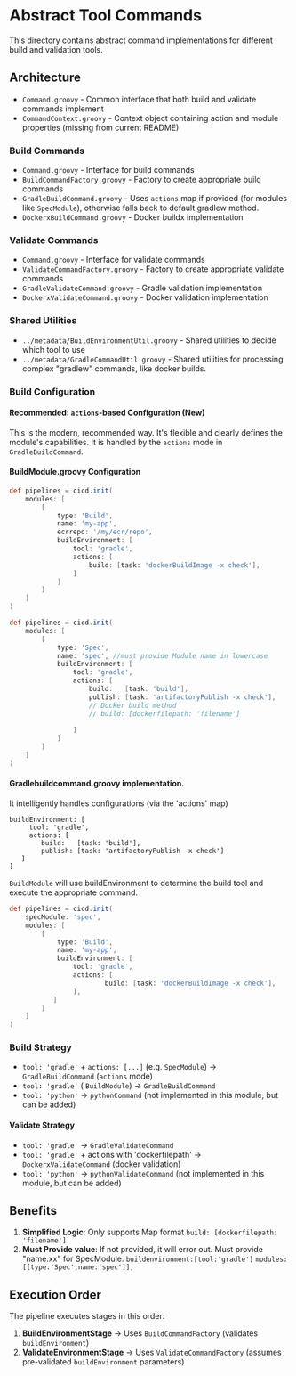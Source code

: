 # Abstract Tool Commands

This directory contains abstract command implementations for different build and validation tools.

## Architecture
- `Command.groovy` - Common interface that both build and validate commands implement
- `CommandContext.groovy` - Context object containing action and module properties (missing from current README)

### Build Commands
- `Command.groovy` - Interface for build commands
- `BuildCommandFactory.groovy` - Factory to create appropriate build commands
- `GradleBuildCommand.groovy` - Uses `actions` map if provided (for modules like `SpecModule`), otherwise falls back to default gradlew method.
- `DockerxBuildCommand.groovy` - Docker buildx implementation

### Validate Commands
- `Command.groovy` - Interface for validate commands
- `ValidateCommandFactory.groovy` - Factory to create appropriate validate commands
- `GradleValidateCommand.groovy` - Gradle validation implementation
- `DockerxValidateCommand.groovy` - Docker validation implementation

### Shared Utilities
- `../metadata/BuildEnvironmentUtil.groovy` - Shared utilities to decide which tool to use
- `../metadata/GradleCommandUtil.groovy` - Shared utilities for processing complex "gradlew" commands, like docker builds.


### Build Configuration

#### Recommended: `actions`-based Configuration (New)
This is the modern, recommended way. It's flexible and clearly defines the module's capabilities. It is handled by the `actions` mode in `GradleBuildCommand`.

#### BuildModule.groovy Configuration
```groovy
def pipelines = cicd.init(
    modules: [
        [
            type: 'Build', 
            name: 'my-app',
            ecrrepo: '/my/ecr/repo',
            buildEnvironment: [
                tool: 'gradle',
                actions: [
                    build: [task: 'dockerBuildImage -x check'],
                ]
            ]
        ]
    ]
)
```

```groovy
def pipelines = cicd.init(
    modules: [
        [
            type: 'Spec',
            name: 'spec', //must provide Module name in lowercase
            buildEnvironment: [
                tool: 'gradle',
                actions: [
                    build:   [task: 'build'],
                    publish: [task: 'artifactoryPublish -x check'],
                    // Docker build method
                    // build: [dockerfilepath: 'filename']
                    
                ]
            ]
        ]
    ]
)
```
#### Gradlebuildcommand.groovy implementation.
It intelligently handles configurations (via the 'actions' map)
```
buildEnvironment: [
     tool: 'gradle',
     actions: [ 
        build:   [task: 'build'],
        publish: [task: 'artifactoryPublish -x check']
   ]
]

```


`BuildModule` will use buildEnvironment to determine the build tool and execute the appropriate command.
```groovy
def pipelines = cicd.init(
    specModule: 'spec',
    modules: [
        [
            type: 'Build', 
            name: 'my-app',
            buildEnvironment: [
                tool: 'gradle',
                actions: [
                        build: [task: 'dockerBuildImage -x check'],
                ],
           ]
        ]
    ]
)
```

### Build Strategy
- `tool: 'gradle'` + `actions: [...]` (e.g. `SpecModule`) → `GradleBuildCommand` (`actions` mode)
- `tool: 'gradle'` ( `BuildModule`) → `GradleBuildCommand` 
- `tool: 'python'` → `pythonCommand` (not implemented in this module, but can be added)

#### Validate Strategy
- `tool: 'gradle'` → `GradleValidateCommand`
- `tool: 'gradle'` + actions with 'dockerfilepath' → `DockerxValidateCommand` (docker validation)
- `tool: 'python'` → `pythonValidateCommand` (not implemented in this module, but can be added)

## Benefits

1. **Simplified Logic**: Only supports Map format `build: [dockerfilepath: 'filename']`
2. **Must Provide value**: If not provided, it will error out. Must provide "name:xx" for SpecModule.
   `buildenvironment:[tool:'gradle']`
   `modules: [[type:'Spec',name:'spec']],`


## Execution Order

The pipeline executes stages in this order:
1. **BuildEnvironmentStage** → Uses `BuildCommandFactory` (validates `buildEnvironment`)
2. **ValidateEnvironmentStage** → Uses `ValidateCommandFactory` (assumes pre-validated `buildEnvironment` parameters)

